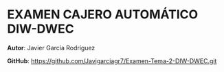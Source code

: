 # EXAMEN CAJERO AUTOMÁTICO DIW-DWEC

**Autor**: Javier García Rodríguez

**GitHub**: https://github.com/Javigarciagr7/Examen-Tema-2-DIW-DWEC.git